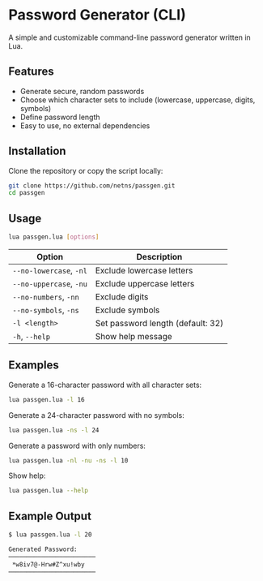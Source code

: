 # Password Generator (CLI)

A simple and customizable command-line password generator written in Lua.

## Features

- Generate secure, random passwords
- Choose which character sets to include (lowercase, uppercase, digits, symbols)
- Define password length
- Easy to use, no external dependencies

## Installation

Clone the repository or copy the script locally:

```bash
git clone https://github.com/netns/passgen.git
cd passgen
```

## Usage

```bash
lua passgen.lua [options]
```

| Option                  | Description                       |
| ----------------------- | --------------------------------- |
| `--no-lowercase`, `-nl` | Exclude lowercase letters         |
| `--no-uppercase`, `-nu` | Exclude uppercase letters         |
| `--no-numbers`, `-nn`   | Exclude digits                    |
| `--no-symbols`, `-ns`   | Exclude symbols                   |
| `-l <length>`           | Set password length (default: 32) |
| `-h`, `--help`          | Show help message                 |

## Examples

Generate a 16-character password with all character sets:

```bash
lua passgen.lua -l 16
```

Generate a 24-character password with no symbols:

```bash
lua passgen.lua -ns -l 24
```

Generate a password with only numbers:

```bash
lua passgen.lua -nl -nu -ns -l 10
```

Show help:

```bash
lua passgen.lua --help
```

## Example Output

```bash
$ lua passgen.lua -l 20

Generated Password:
────────────────────────
 *w8iv7@-Hrw#Z^xu!wby
────────────────────────
```
